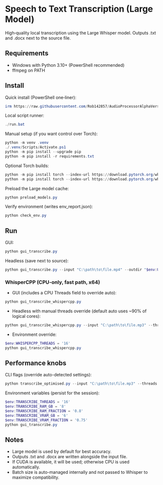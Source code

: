 # Speech to Text Transcription (Large Model)

High‑quality local transcription using the Large Whisper model. Outputs .txt and .docx next to the source file.

## Requirements
- Windows with Python 3.10+ (PowerShell recommended)
- ffmpeg on PATH

## Install

Quick install (PowerShell one‑liner):
```powershell
irm https://raw.githubusercontent.com/Rob142857/AudioProcessorAlphaVersion/main/install.ps1 | iex
```

Local script runner:
```powershell
./run.bat
```

Manual setup (if you want control over Torch):
```powershell
python -m venv .venv
./.venv/Scripts/Activate.ps1
python -m pip install --upgrade pip
python -m pip install -r requirements.txt
```

Optional Torch builds:
```powershell
python -m pip install torch --index-url https://download.pytorch.org/whl/cpu
python -m pip install torch --index-url https://download.pytorch.org/whl/cu118
```

Preload the Large model cache:
```powershell
python preload_models.py
```

Verify environment (writes env_report.json):
```powershell
python check_env.py
```

## Run
GUI:
```powershell
python gui_transcribe.py
```

Headless (save next to source):
```powershell
python gui_transcribe.py --input "C:\path\to\file.mp4" --outdir "$env:USERPROFILE\Downloads" --threads 16 --ram-gb 8 --vram-fraction 0.75
```

### WhisperCPP (CPU‑only, fast path, x64)
- GUI (includes a CPU Threads field to override auto):
```powershell
python gui_transcribe_whispercpp.py
```
- Headless with manual threads override (default auto uses ~90% of logical cores):
```powershell
python gui_transcribe_whispercpp.py --input "C:\path\to\file.mp3" --threads 16
```
- Environment override:
```powershell
$env:WHISPERCPP_THREADS = '16'
python gui_transcribe_whispercpp.py
```

## Performance knobs
CLI flags (override auto-detected settings):
```powershell
python transcribe_optimised.py --input "C:\path\to\file.mp3" --threads 16 --ram-gb 8 --ram-fraction 0.8 --vram-gb 6 --vram-fraction 0.75
```

Environment variables (persist for the session):
```powershell
$env:TRANSCRIBE_THREADS = '16'
$env:TRANSCRIBE_RAM_GB = '8'
$env:TRANSCRIBE_RAM_FRACTION = '0.8'
$env:TRANSCRIBE_VRAM_GB = '6'
$env:TRANSCRIBE_VRAM_FRACTION = '0.75'
python gui_transcribe.py
```

## Notes
- Large model is used by default for best accuracy.
- Outputs .txt and .docx are written alongside the input file.
- If CUDA is available, it will be used; otherwise CPU is used automatically.
 - Batch size is auto-managed internally and not passed to Whisper to maximize compatibility.

